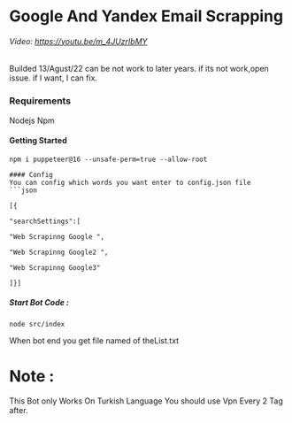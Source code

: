 # Google And Yandex Email Scrapping

###### Video: https://youtu.be/m_4JUzrIbMY

Builded 13/Agust/22 can be not work to later years. if its not work,open issue.
if I want, I can fix.

### Requirements
Nodejs
Npm

#### Getting Started 

```
npm i puppeteer@16 --unsafe-perm=true --allow-root
```



```
#### Config
You can config which words you want enter to config.json file
```json

[{

"searchSettings":[

"Web Scrapinng Google ",

"Web Scrapinng Google2 ",

"Web Scrapinng Google3"

]}]

```

##### Start Bot Code :
```
node src/index
```

When bot end you get file named of theList.txt


# Note :
This Bot only Works On Turkish Language
You should use Vpn Every 2 Tag after.